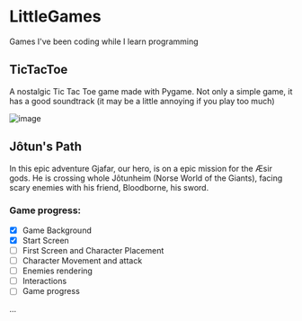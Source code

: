 # LittleGames
Games I've been coding while I learn programming

## TicTacToe
A nostalgic Tic Tac Toe game made with Pygame. Not only a simple game, it has a good soundtrack (it may be a little annoying if you play too much)

![image](https://user-images.githubusercontent.com/61962950/96192192-e5457480-0f1b-11eb-9f88-71706133ae3b.png)


## Jôtun's Path 
In this epic adventure Gjafar, our hero, is on a epic mission for the Æsir gods. He is crossing whole Jôtunheim (Norse World of the Giants), facing scary enemies with his friend, Bloodborne, his sword.

### Game progress:
- [X] Game Background
- [X] Start Screen
- [ ] First Screen and Character Placement
- [ ] Character Movement and attack
- [ ] Enemies rendering
- [ ] Interactions
- [ ] Game progress

...
